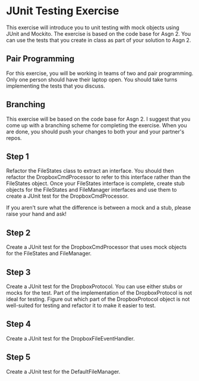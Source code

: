 JUnit Testing Exercise
=======================

This exercise will introduce you to unit testing with mock objects using JUnit and Mockito. 
The exercise is based on the code base for Asgn 2. You can use the tests that you create in
class as part of your solution to Asgn 2. 


Pair Programming
------------------------

For this exercise, you will be working in teams of two and pair programming. Only one person
should have their laptop open. You should take turns implementing the tests that you discuss.

Branching
------------
This exercise will be based on the code base for Asgn 2. I suggest that you come up with a branching
scheme for completing the exercise. When you are done, you should push your changes to both your
and your partner's repos.

Step 1
--------
Refactor the FileStates class to extract an interface. You should then refactor the DropboxCmdProcessor to
refer to this interface rather than the FileStates object. Once your FileStates interface is complete,
create stub objects for the FileStates and FileManager interfaces and use them to create a JUnit test
for the DropboxCmdProcessor.

If you aren't sure what the difference is between a mock and a stub, please raise your hand and ask!

Step 2
-------
Create a JUnit test for the DropboxCmdProcessor that uses mock objects for the FileStates and FileManager. 

Step 3
-------
Create a JUnit test for the DropboxProtocol. You can use either stubs or mocks for the test. Part of the
implementation of the DropboxProtocol is not ideal for testing. Figure out which part of the DropboxProtocol
object is not well-suited for testing and refactor it to make it easier to test. 

Step 4
-------
Create a JUnit test for the DropboxFileEventHandler.

Step 5
-------
Create a JUnit test for the DefaultFileManager. 




